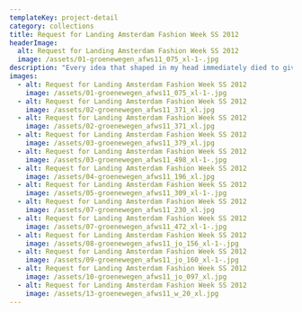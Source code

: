 ```yaml
---
templateKey: project-detail
category: collections
title: Request for Landing Amsterdam Fashion Week SS 2012
headerImage:
  alt: Request for Landing Amsterdam Fashion Week SS 2012
  image: /assets/01-groenewegen_afws11_075_xl-1-.jpg
description: "Every idea that shaped in my head immediately died to give birth to something that I did not foresee. It taught me to trust the moment and my own ability to step it on the tail instead of trying to construct it upfront. The designs are very much the results of this process as they have the same weightlessness. I somehow hope to transfer this feeling of weightlessness to a woman the moment she will wear my designs. With the femininity of fine lace like knits in dynamic loose shapes. The color ranges from butter color to black through Yves Klein blue, a mediterranean green with shades of nude. If you want, you can see the expression of the life span of a butterfly, temporary and intense. Now only the butterflies need to land, to find their place amongst the public.\n\nPhotography: Peter Stigter. Catwalk design: Ontwerpplek.nl. Set styling: Lyse Martel. Concept, creative direction: Conny Groenewegen. Make-up: House of Orange. Hair: View Agency. Music: Montelarue. Light: Jurlights. Choreography: Karin Post. Production manager: Annie Steengracht. Supported by: Press Only, Westergasfabriek, AIFW, ID Laser, Textiel Museum\_Tilburg, Fonds BKVB, Materiaalfonds, Silent Disco."
images:
  - alt: Request for Landing Amsterdam Fashion Week SS 2012
    image: /assets/01-groenewegen_afws11_075_xl-1-.jpg
  - alt: Request for Landing Amsterdam Fashion Week SS 2012
    image: /assets/02-groenewegen_afws11_371_xl.jpg
  - alt: Request for Landing Amsterdam Fashion Week SS 2012
    image: /assets/02-groenewegen_afws11_371_xl.jpg
  - alt: Request for Landing Amsterdam Fashion Week SS 2012
    image: /assets/03-groenewegen_afws11_379_xl.jpg
  - alt: Request for Landing Amsterdam Fashion Week SS 2012
    image: /assets/03-groenewegen_afws11_498_xl-1-.jpg
  - alt: Request for Landing Amsterdam Fashion Week SS 2012
    image: /assets/04-groenewegen_afws11_196_xl.jpg
  - alt: Request for Landing Amsterdam Fashion Week SS 2012
    image: /assets/05-groenewegen_afws11_309_xl-1-.jpg
  - alt: Request for Landing Amsterdam Fashion Week SS 2012
    image: /assets/07-groenewegen_afws11_230_xl.jpg
  - alt: Request for Landing Amsterdam Fashion Week SS 2012
    image: /assets/07-groenewegen_afws11_472_xl-1-.jpg
  - alt: Request for Landing Amsterdam Fashion Week SS 2012
    image: /assets/08-groenewegen_afws11_jo_156_xl-1-.jpg
  - alt: Request for Landing Amsterdam Fashion Week SS 2012
    image: /assets/09-groenewegen_afws11_jo_160_xl-1-.jpg
  - alt: Request for Landing Amsterdam Fashion Week SS 2012
    image: /assets/10-groenewegen_afws11_jo_097_xl.jpg
  - alt: Request for Landing Amsterdam Fashion Week SS 2012
    image: /assets/13-groenewegen_afws11_w_20_xl.jpg
---
```


